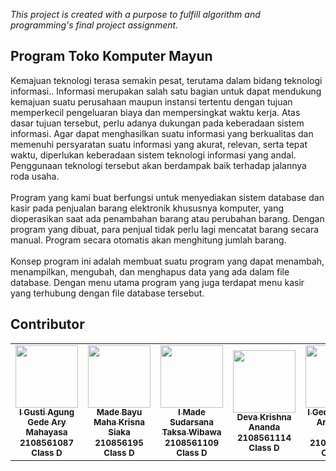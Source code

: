 _This project is created with a purpose to fulfill algorithm and programming's final project assignment._

## Program Toko Komputer Mayun
  Kemajuan teknologi terasa semakin pesat, terutama dalam bidang teknologi informasi.. Informasi merupakan salah satu bagian untuk dapat mendukung kemajuan suatu perusahaan maupun instansi tertentu dengan tujuan memperkecil pengeluaran biaya dan mempersingkat waktu kerja. Atas dasar tujuan tersebut, perlu adanya dukungan pada keberadaan sistem informasi. Agar dapat menghasilkan suatu informasi yang berkualitas dan memenuhi persyaratan suatu informasi yang akurat, relevan, serta tepat waktu, diperlukan keberadaan sistem teknologi informasi yang andal. Penggunaan teknologi tersebut akan berdampak baik terhadap jalannya roda usaha.<br/><br/>
  Program yang kami buat berfungsi untuk menyediakan sistem database dan kasir pada penjualan barang elektronik khususnya komputer, yang dioperasikan saat ada penambahan barang atau perubahan barang. Dengan program yang dibuat, para penjual tidak perlu lagi mencatat barang secara manual. Program secara otomatis akan menghitung jumlah barang.<br/><br/>
  Konsep program ini adalah membuat suatu program yang dapat menambah, menampilkan, mengubah, dan menghapus data yang ada dalam file database. Dengan menu utama program yang juga terdapat menu kasir yang terhubung dengan file database tersebut.
  
## Contributor
<table>
  <tr>
    <td width="220px;" align="center">
      <a href="https://github.com/TaksaWibawa"><img src="https://i.ibb.co/sbSrhCZ/Whats-App-Image-2022-04-05-at-16-16-21-1.jpg" width="100px;" alt=""/><br /><sub><b>I Gusti Agung Gede Ary Mahayasa</b></sub></a><br /><sub><b>2108561087</b></sub><br /><sub><b>Class D</b></sub>
    </td>
    <td width="220px;" align="center">
      <a href="https://github.com/bayusiaka"><img src="https://avatars.githubusercontent.com/u/100296917?v=4" width="100px;" alt=""/><br /><sub><b>Made Bayu Maha Krisna Siaka</b></sub></a><br /><sub><b>210856195</b></sub><br /><sub><b>Class D</b></sub>
    </td>
    <td width="220px;" align="center">
      <a href="https://github.com/TaksaWibawa"><img src="https://avatars.githubusercontent.com/u/98959851?v=4" width="100px;" alt=""/><br /><sub><b>I Made Sudarsana Taksa Wibawa</b></sub></a><br /><sub><b>2108561109</b></sub><br /><sub><b>Class D</b></sub>
    </td>
    <td width="220px;" align="center">
      <a href="https://github.com/devaakrishna"><img src="https://avatars.githubusercontent.com/u/100296651?v=4" width="100px;" alt=""/><br /><sub><b>Deva Krishna Ananda</b></sub></a><br /><sub><b>2108561114</b></sub><br /><sub><b>Class D</b></sub>
    </td>
    <td width="220px;" align="center">
      <a href="https://github.com/aryawirap"><img src="https://avatars.githubusercontent.com/u/95255812?v=4" width="100px;" alt=""/><br /><sub><b>I Gede Ngurah Arya Wira Putra</b></sub></a><br /><sub><b>2108561119</b></sub><br /><sub><b>Class D</b></sub>
    </td>
  </tr>
</table>
